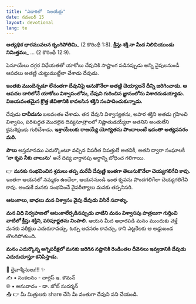 ```yaml
---
title: "ఎడారిలో  సెలయేర్లు"
date: నవంబర్ 15
layout: devotional
lang: te
---
```


**అత్యధిక భారమువలన కృంగిపోతిమి**_ (2 కొరింథీ 1:8). **క్రీస్తు శక్తి నా మీద నిలిచియుండు నిమిత్తము**_ ... (2 కొరింథీ 12:9).

పెనూయేలు దగ్గర విధేయతతో యాకోబు దేవునికి సాష్టాంగ పడినప్పుడు అన్ని వైపులనుండీ ఆపదలు అతణ్ణి చుట్టుముట్టేలా చేశాడు దేవుడు. 

**ఇంతకు ముందెన్నడూ లేనంతగా దేవునిపై ఆనుకొనేలా అతణ్ణి చెయ్యాలనే దీన్ని జరిగించాడు. ఆ ఆపదల దారిలోనే యాకోబు విశ్వాసంలోను, దేవుని గురించిన జ్ఞానంలోను విశారదుడయ్యాడు. విజయవంతమైన క్రొత్త జీవితానికి కావలసిన శక్తిని సంపాదించుకున్నాడు.**

దేవుడు **దావీదును** బలవంతం చేశాడు. తన దేవుని విశ్వాస్యతను, అపార శక్తిని అతడు గ్రహించి విశ్వాసం, పరిశుద్ధత మొదలైన దివ్యసూత్రాలలో నిష్ణాతుడయ్యేలా అతనిని అంతులేని క్రమశిక్షణకు గురిచేశాడు. 
**ఇశ్రాయేలుకు రాజయ్యే యోగ్యతను పొందాలంటే ఇదంతా అత్యవసరం మరి.**

**పౌలు** అస్తమానము ఎదుర్కొంటూ వచ్చిన విపరీత విపత్తులే అతనికీ, అతని ద్వారా సంఘాలకీ **‘నా కృప నీకు చాలును'** అనే దివ్య వాగ్దానపు అర్థాన్ని బోధించ గలిగాయి.

👉 **మనకు సంభవించిన శ్రమలు తప్ప మరేవీ దేవుణ్ణి ఇంతగా తెలుసుకొనేలా చెయ్యగలిగేవి కావు.** ఇంతగా ఆయనలో నమ్మకం ఉంచేలా, ఆయననుండి ఇంత కృపను పొందగలిగేలా చెయ్యగలిగేవి కావు. అందుకే మనకు సంభవించే వైపరీత్యాలు మనకు తప్పనిసరి.

**ఆటంకాలు, బాధలు మన విశ్వాసం వైపు దేవుడు విసిరే సవాళ్ళు.** 

**మన విధి నిర్వహణలో ఆటంకాలేర్పడినప్పుడు వాటిని మనం విశ్వాసపు పాత్రలుగా గుర్తించి వాటిలో క్రీస్తు శక్తిని, పరిపూర్ణతను నింపాలి.** ఆయన మీద ఆధారపడి మనం ముందుకు వెళ్తే మనకు పరీక్షలు ఎదురుకావచ్చు. ఓర్పు అవసరం కావచ్చు. కాని ఎట్టకేలకు ఆ అడ్డుబండ తొలగిపోతుంది. 

**మనం ఎదుర్కొన్న అగ్నిపరీక్షలో మనకు జరిగిన నష్టానికి రెండింతల దీవెనలు ఇవ్వడానికి దేవుడు ఎదురుచూస్తూ కనిపిస్తాడు.**

<div class="blessing">🙏 <span class="bless-text">దైవాశ్శీసులు!!!</span> ✨</div>

<div class="credit">✍️ <span class="credit-text">▪ సంకలనం - చార్లెస్ ఇ. కౌమన్</span></div>
<div class="credit">🌐 <span class="credit-text">▪ అనువాదం - డా. జోబ్ సుదర్శన్</span></div>


<div class="share">📤 👉 <span class="share-text">మీ మిత్రులకు share చేసి మీ వంతుగా దేవుని పని చేయండి.</span></div>

